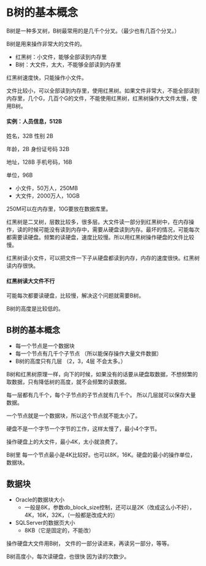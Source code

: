 # B树的基本概念

B树是一种多叉树，B树最常用的是几千个分叉。（最少也有几百个分叉。）

B树是用来操作非常大的文件的。

- 红黑树：小文件，能够全部读到内存里
- B树：大文件，太大，不能够全部读到内存里

红黑树速度快，只能操作小文件。

文件比较小，可以全部读到内存里，使用红黑树。如果文件非常大，不能全部读到内存里，几个G，几百个G的文件，不能使用红黑树，红黑树操作大文件太慢，使用B树。

#### 实例：人员信息，512B

姓名，32B			性别			2B

年龄，2B				身份证号码	32B

地址，128B			手机号码，16B

单位，96B

- 小文件，50万人，250MB
- 大文件，2000万人，10GB

250M可以在内存里，10G要放在数据库里。

红黑树是二叉树，层数比较多，很多层。大文件读一部分到红黑树中，在内存操作，读的时候可能没有读到内存中，需要从硬盘读到内存。最坏的情况，可能每次都需要读硬盘。频繁的读硬盘，速度比较慢。所以用红黑树操作硬盘的文件比较慢。

红黑树读小文件，可以把文件一下子从硬盘都读到内存，内存的速度很快。红黑树读内存很快。

#### 红黑树读大文件不行

可能每次都要读硬盘，比较慢，解决这个问题就需要B树。

B树的高度是比较低的。

## B树的基本概念

- 每一个节点是一个数据块
- 每一个节点有几千个子节点 （所以能保存操作大量文件数据）
- B树的高度只有几层 （2，3，4层 不会太多。）

B树和红黑树原理一样，向下的时候，如果没有的话要从硬盘取数据，不想频繁的取数据，只有降低树的高度，就不会频繁的读数据。

每一层都有几千个，每个子节点的子节点就有几千个。 所以几层就可以保存大量数据。

一个节点就是一个数据块，所以这个节点就不能太小了。

硬盘不是一个字节一个字节的工作，这样太慢了，最小4个字节。

操作硬盘上的大文件，最小4K，太小就浪费了。

B树里 每一个节点最小是4K比较好。也可以8K，16K。硬盘的最小的操作单位，数据块。

## 数据块

- Oracle的数据块大小
  - 一般是8K，参数db_block_size控制，还可以是2K（改成这么小不好），4K，16K，32K，（一般都是改成大的）
- SQLServer的数据页大小
  - 8KB（它是固定的，不能改）



操作硬盘大文件用B树， 文件的一部分读进来，再读另一部分，等等。

B树高度小，每次读硬盘，也很快 因为读的次数少。
